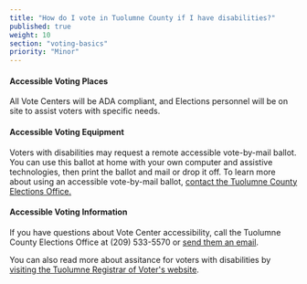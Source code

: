 ```yaml
---
title: "How do I vote in Tuolumne County if I have disabilities?"
published: true
weight: 10
section: "voting-basics"
priority: "Minor"
---
```


#### Accessible Voting Places    

All Vote Centers will be ADA compliant, and Elections personnel will be on site to assist voters with specific needs.  

#### Accessible Voting Equipment    

Voters with disabilities may request a remote accessible vote-by-mail ballot. You can use this ballot at home with your own computer and assistive technologies, then print the ballot and mail or drop it off. To learn more about using an accessible vote-by-mail ballot, [contact the Tuolumne County Elections Office.](#menu-item-contact-county-election-office)  

#### Accessible Voting Information  

If you have questions about Vote Center accessibility, call the Tuolumne County Elections Office at (209) 533-5570 or [send them an email](mailto:elections@tuolumnecounty.ca.gov).

You can also read more about assitance for voters with disabilities by [visiting the Tuolumne Registrar of Voter's website](https://www.tuolumnecounty.ca.gov/194/Election-Information).